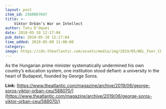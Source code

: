```yaml
---
layout: post
item_id: 2588067047
title: >-
    Viktor Orbán’s War on Intellect
author: Tatu D'Oquei
date: 2019-05-10 12:17:04
pub_date: 2019-05-10 12:17:04
time_added: 2019-05-09 11:00:00
category: 
image: https://cdn.theatlantic.com/assets/media/img/2019/05/WEL_Foer_CEUopenerUSETHIS/facebook.jpg?1557334488
---
```


As the Hungarian prime minister systematically undermined his own country’s education system, one institution stood defiant: a university in the heart of Budapest, founded by George Soros.

**Link:** [https://www.theatlantic.com/magazine/archive/2019/06/george-soros-viktor-orban-ceu/588070/](https://www.theatlantic.com/magazine/archive/2019/06/george-soros-viktor-orban-ceu/588070/)

